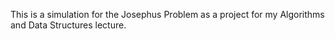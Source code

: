 This is a simulation for the Josephus Problem as a project for my Algorithms and Data Structures lecture.
